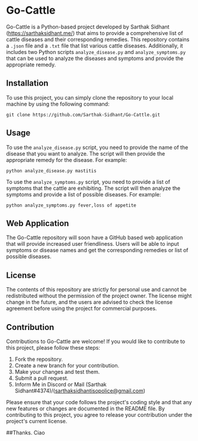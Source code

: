 # Go-Cattle

Go-Cattle is a Python-based project developed by Sarthak Sidhant (https://sarthaksidhant.me/) that aims to provide a comprehensive list of cattle diseases and their corresponding remedies. This repository contains a `.json` file and a `.txt` file that list various cattle diseases. Additionally, it includes two Python scripts `analyze_disease.py` and `analyze_symptoms.py` that can be used to analyze the diseases and symptoms and provide the appropriate remedy.

## Installation

To use this project, you can simply clone the repository to your local machine by using the following command:

```git clone https://github.com/Sarthak-Sidhant/Go-Cattle.git```


## Usage

To use the `analyze_disease.py` script, you need to provide the name of the disease that you want to analyze. The script will then provide the appropriate remedy for the disease. For example:

```python analyze_disease.py mastitis```


To use the `analyze_symptoms.py` script, you need to provide a list of symptoms that the cattle are exhibiting. The script will then analyze the symptoms and provide a list of possible diseases. For example:

```python analyze_symptoms.py fever,loss of appetite```


## Web Application

The Go-Cattle repository will soon have a GitHub based web application that will provide increased user friendliness. Users will be able to input symptoms or disease names and get the corresponding remedies or list of possible diseases. 

## License

The contents of this repository are strictly for personal use and cannot be redistributed without the permission of the project owner. The license might change in the future, and the users are advised to check the license agreement before using the project for commercial purposes.

## Contribution

Contributions to Go-Cattle are welcome! If you would like to contribute to this project, please follow these steps:

1. Fork the repository.
2. Create a new branch for your contribution.
3. Make your changes and test them.
4. Submit a pull request.
5. Inform Me in Discord or Mail (Sarthak Sidhant#4374)/(sarthaksidhantisopolice@gmail.com)

Please ensure that your code follows the project's coding style and that any new features or changes are documented in the README file. By contributing to this project, you agree to release your contribution under the project's current license.

##Thanks. Ciao
